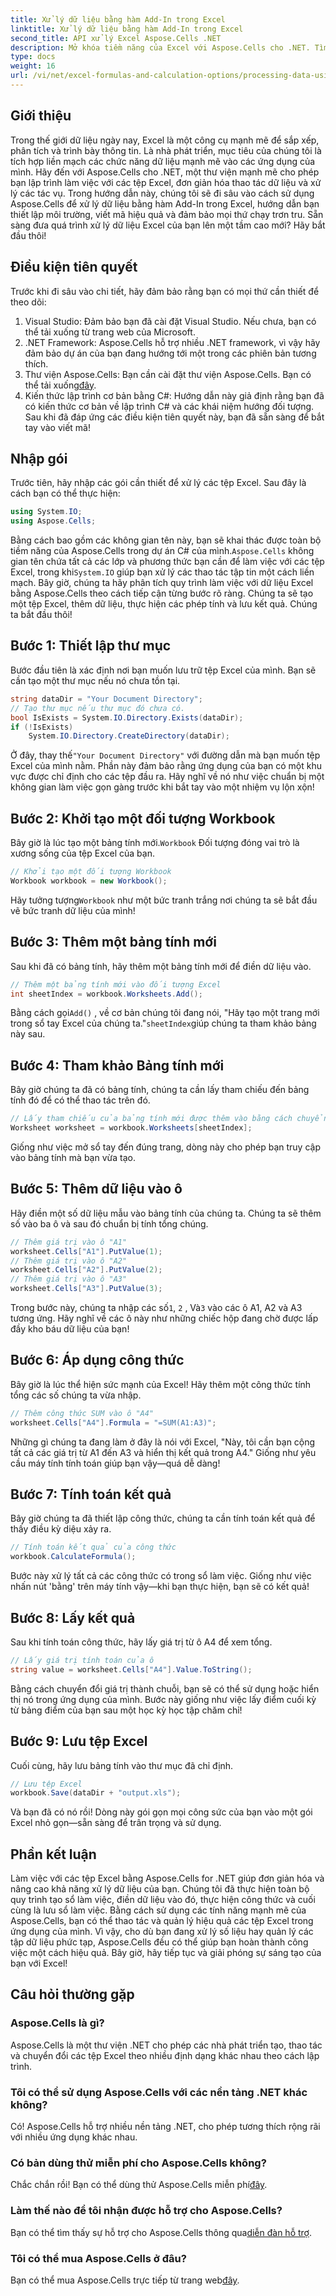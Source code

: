 ```yaml
---
title: Xử lý dữ liệu bằng hàm Add-In trong Excel
linktitle: Xử lý dữ liệu bằng hàm Add-In trong Excel
second_title: API xử lý Excel Aspose.Cells .NET
description: Mở khóa tiềm năng của Excel với Aspose.Cells cho .NET. Tìm hiểu từng bước cách xử lý dữ liệu bằng các hàm Add-In mạnh mẽ.
type: docs
weight: 16
url: /vi/net/excel-formulas-and-calculation-options/processing-data-using-add-in-function/
---
```

## Giới thiệu
Trong thế giới dữ liệu ngày nay, Excel là một công cụ mạnh mẽ để sắp xếp, phân tích và trình bày thông tin. Là nhà phát triển, mục tiêu của chúng tôi là tích hợp liền mạch các chức năng dữ liệu mạnh mẽ vào các ứng dụng của mình. Hãy đến với Aspose.Cells cho .NET, một thư viện mạnh mẽ cho phép bạn lập trình làm việc với các tệp Excel, đơn giản hóa thao tác dữ liệu và xử lý các tác vụ. Trong hướng dẫn này, chúng tôi sẽ đi sâu vào cách sử dụng Aspose.Cells để xử lý dữ liệu bằng hàm Add-In trong Excel, hướng dẫn bạn thiết lập môi trường, viết mã hiệu quả và đảm bảo mọi thứ chạy trơn tru. Sẵn sàng đưa quá trình xử lý dữ liệu Excel của bạn lên một tầm cao mới? Hãy bắt đầu thôi!
## Điều kiện tiên quyết
Trước khi đi sâu vào chi tiết, hãy đảm bảo rằng bạn có mọi thứ cần thiết để theo dõi:
1. Visual Studio: Đảm bảo bạn đã cài đặt Visual Studio. Nếu chưa, bạn có thể tải xuống từ trang web của Microsoft.
2. .NET Framework: Aspose.Cells hỗ trợ nhiều .NET framework, vì vậy hãy đảm bảo dự án của bạn đang hướng tới một trong các phiên bản tương thích.
3.  Thư viện Aspose.Cells: Bạn cần cài đặt thư viện Aspose.Cells. Bạn có thể tải xuống[đây](https://releases.aspose.com/cells/net/).
4. Kiến thức lập trình cơ bản bằng C#: Hướng dẫn này giả định rằng bạn đã có kiến thức cơ bản về lập trình C# và các khái niệm hướng đối tượng.
Sau khi đã đáp ứng các điều kiện tiên quyết này, bạn đã sẵn sàng để bắt tay vào viết mã!
## Nhập gói
Trước tiên, hãy nhập các gói cần thiết để xử lý các tệp Excel. Sau đây là cách bạn có thể thực hiện:
```csharp
using System.IO;
using Aspose.Cells;
```
 Bằng cách bao gồm các không gian tên này, bạn sẽ khai thác được toàn bộ tiềm năng của Aspose.Cells trong dự án C# của mình.`Aspose.Cells` không gian tên chứa tất cả các lớp và phương thức bạn cần để làm việc với các tệp Excel, trong khi`System.IO` giúp bạn xử lý các thao tác tập tin một cách liền mạch.
Bây giờ, chúng ta hãy phân tích quy trình làm việc với dữ liệu Excel bằng Aspose.Cells theo cách tiếp cận từng bước rõ ràng. Chúng ta sẽ tạo một tệp Excel, thêm dữ liệu, thực hiện các phép tính và lưu kết quả. Chúng ta bắt đầu thôi!
## Bước 1: Thiết lập thư mục
Bước đầu tiên là xác định nơi bạn muốn lưu trữ tệp Excel của mình. Bạn sẽ cần tạo một thư mục nếu nó chưa tồn tại.
```csharp
string dataDir = "Your Document Directory";
// Tạo thư mục nếu thư mục đó chưa có.
bool IsExists = System.IO.Directory.Exists(dataDir);
if (!IsExists)
    System.IO.Directory.CreateDirectory(dataDir);
```
 Ở đây, thay thế`"Your Document Directory"` với đường dẫn mà bạn muốn tệp Excel của mình nằm. Phần này đảm bảo rằng ứng dụng của bạn có một khu vực được chỉ định cho các tệp đầu ra. Hãy nghĩ về nó như việc chuẩn bị một không gian làm việc gọn gàng trước khi bắt tay vào một nhiệm vụ lộn xộn!
## Bước 2: Khởi tạo một đối tượng Workbook
 Bây giờ là lúc tạo một bảng tính mới.`Workbook` Đối tượng đóng vai trò là xương sống của tệp Excel của bạn.
```csharp
// Khởi tạo một đối tượng Workbook
Workbook workbook = new Workbook();
```
 Hãy tưởng tượng`Workbook` như một bức tranh trắng nơi chúng ta sẽ bắt đầu vẽ bức tranh dữ liệu của mình!
## Bước 3: Thêm một bảng tính mới
Sau khi đã có bảng tính, hãy thêm một bảng tính mới để điền dữ liệu vào.
```csharp
// Thêm một bảng tính mới vào đối tượng Excel
int sheetIndex = workbook.Worksheets.Add();
```
 Bằng cách gọi`Add()` , về cơ bản chúng tôi đang nói, "Hãy tạo một trang mới trong sổ tay Excel của chúng ta."`sheetIndex`giúp chúng ta tham khảo bảng này sau.
## Bước 4: Tham khảo Bảng tính mới
Bây giờ chúng ta đã có bảng tính, chúng ta cần lấy tham chiếu đến bảng tính đó để có thể thao tác trên đó.
```csharp
// Lấy tham chiếu của bảng tính mới được thêm vào bằng cách chuyển chỉ mục trang tính của nó
Worksheet worksheet = workbook.Worksheets[sheetIndex];
```
Giống như việc mở sổ tay đến đúng trang, dòng này cho phép bạn truy cập vào bảng tính mà bạn vừa tạo.
## Bước 5: Thêm dữ liệu vào ô
Hãy điền một số dữ liệu mẫu vào bảng tính của chúng ta. Chúng ta sẽ thêm số vào ba ô và sau đó chuẩn bị tính tổng chúng.
```csharp
// Thêm giá trị vào ô "A1"
worksheet.Cells["A1"].PutValue(1);
// Thêm giá trị vào ô "A2"
worksheet.Cells["A2"].PutValue(2);
// Thêm giá trị vào ô "A3"
worksheet.Cells["A3"].PutValue(3);
```
 Trong bước này, chúng ta nhập các số`1`, `2` , Và`3` vào các ô A1, A2 và A3 tương ứng. Hãy nghĩ về các ô này như những chiếc hộp đang chờ được lấp đầy kho báu dữ liệu của bạn!
## Bước 6: Áp dụng công thức
Bây giờ là lúc thể hiện sức mạnh của Excel! Hãy thêm một công thức tính tổng các số chúng ta vừa nhập.
```csharp
// Thêm công thức SUM vào ô "A4"
worksheet.Cells["A4"].Formula = "=SUM(A1:A3)";
```
Những gì chúng ta đang làm ở đây là nói với Excel, "Này, tôi cần bạn cộng tất cả các giá trị từ A1 đến A3 và hiển thị kết quả trong A4." Giống như yêu cầu máy tính tính toán giúp bạn vậy—quá dễ dàng!
## Bước 7: Tính toán kết quả
Bây giờ chúng ta đã thiết lập công thức, chúng ta cần tính toán kết quả để thấy điều kỳ diệu xảy ra.
```csharp
// Tính toán kết quả của công thức
workbook.CalculateFormula();
```
Bước này xử lý tất cả các công thức có trong sổ làm việc. Giống như việc nhấn nút 'bằng' trên máy tính vậy—khi bạn thực hiện, bạn sẽ có kết quả!
## Bước 8: Lấy kết quả
Sau khi tính toán công thức, hãy lấy giá trị từ ô A4 để xem tổng.
```csharp
// Lấy giá trị tính toán của ô
string value = worksheet.Cells["A4"].Value.ToString();
```
Bằng cách chuyển đổi giá trị thành chuỗi, bạn sẽ có thể sử dụng hoặc hiển thị nó trong ứng dụng của mình. Bước này giống như việc lấy điểm cuối kỳ từ bảng điểm của bạn sau một học kỳ học tập chăm chỉ!
## Bước 9: Lưu tệp Excel
Cuối cùng, hãy lưu bảng tính vào thư mục đã chỉ định.
```csharp
// Lưu tệp Excel
workbook.Save(dataDir + "output.xls");
```
Và bạn đã có nó rồi! Dòng này gói gọn mọi công sức của bạn vào một gói Excel nhỏ gọn—sẵn sàng để trân trọng và sử dụng.
## Phần kết luận
Làm việc với các tệp Excel bằng Aspose.Cells for .NET giúp đơn giản hóa và nâng cao khả năng xử lý dữ liệu của bạn. Chúng tôi đã thực hiện toàn bộ quy trình tạo sổ làm việc, điền dữ liệu vào đó, thực hiện công thức và cuối cùng là lưu sổ làm việc. Bằng cách sử dụng các tính năng mạnh mẽ của Aspose.Cells, bạn có thể thao tác và quản lý hiệu quả các tệp Excel trong ứng dụng của mình. Vì vậy, cho dù bạn đang xử lý số liệu hay quản lý các tập dữ liệu phức tạp, Aspose.Cells đều có thể giúp bạn hoàn thành công việc một cách hiệu quả. Bây giờ, hãy tiếp tục và giải phóng sự sáng tạo của bạn với Excel!
## Câu hỏi thường gặp
### Aspose.Cells là gì?
Aspose.Cells là một thư viện .NET cho phép các nhà phát triển tạo, thao tác và chuyển đổi các tệp Excel theo nhiều định dạng khác nhau theo cách lập trình.
### Tôi có thể sử dụng Aspose.Cells với các nền tảng .NET khác không?
Có! Aspose.Cells hỗ trợ nhiều nền tảng .NET, cho phép tương thích rộng rãi với nhiều ứng dụng khác nhau.
### Có bản dùng thử miễn phí cho Aspose.Cells không?
 Chắc chắn rồi! Bạn có thể dùng thử Aspose.Cells miễn phí[đây](https://releases.aspose.com/).
### Làm thế nào để tôi nhận được hỗ trợ cho Aspose.Cells?
 Bạn có thể tìm thấy sự hỗ trợ cho Aspose.Cells thông qua[diễn đàn hỗ trợ](https://forum.aspose.com/c/cells/9).
### Tôi có thể mua Aspose.Cells ở đâu?
Bạn có thể mua Aspose.Cells trực tiếp từ trang web[đây](https://purchase.aspose.com/buy).